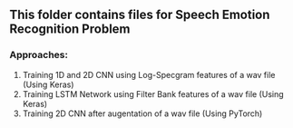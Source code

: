 ## This folder contains files for Speech Emotion Recognition Problem

### Approaches:
1. Training 1D and 2D CNN using Log-Specgram features of a wav file (Using Keras)
2. Training LSTM Network using Filter Bank features of a wav file (Using Keras)
3. Training 2D CNN after augentation of a wav file (Using PyTorch)
